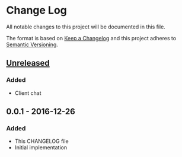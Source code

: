 # Change Log
All notable changes to this project will be documented in this file.

The format is based on [Keep a Changelog](http://keepachangelog.com/)
and this project adheres to [Semantic Versioning](http://semver.org/).

## [Unreleased]
### Added
- Client chat

## 0.0.1 - 2016-12-26
### Added
- This CHANGELOG file
- Initial implementation

[Unreleased]: https://github.com/creative-berserkers/r45/compare/v0.0.1...HEAD